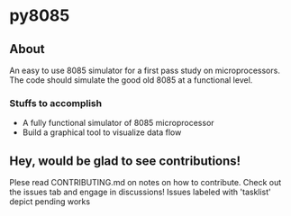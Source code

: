 # py8085
## About
An easy to use 8085 simulator for a first pass study on microprocessors. The code should simulate the good old 8085 at a functional level.

### Stuffs to accomplish
- A fully functional simulator of 8085 microprocessor
- Build a graphical tool to visualize data flow

## Hey, would be glad to see contributions!
Plese read CONTRIBUTING.md on notes on how to contribute. Check out the issues tab and engage in discussions! Issues labeled with 'tasklist' depict pending works
